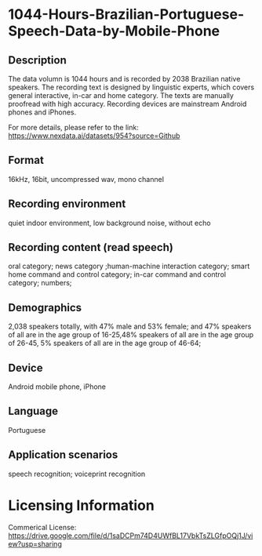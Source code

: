 # 1044-Hours-Brazilian-Portuguese-Speech-Data-by-Mobile-Phone


## Description
The data volumn is 1044 hours and is recorded by 2038 Brazilian native speakers. The recording text is designed by linguistic experts, which covers general interactive, in-car and home category. The texts are manually proofread with high accuracy. Recording devices are mainstream Android phones and iPhones.

For more details, please refer to the link: https://www.nexdata.ai/datasets/954?source=Github


## Format
16kHz, 16bit, uncompressed wav, mono channel

## Recording environment
quiet indoor environment, low background noise, without echo

## Recording content (read speech)
oral category; news category ;human-machine interaction category; smart home command and control category; in-car command and control category; numbers;

## Demographics
2,038 speakers totally, with 47% male and 53% female; and 47% speakers of all are in the age group of 16-25,48% speakers of all are in the age group of 26-45, 5% speakers of all are in the age group of 46-64;

## Device
Android mobile phone, iPhone

## Language
Portuguese

## Application scenarios
speech recognition; voiceprint recognition

# Licensing Information
Commerical License: https://drive.google.com/file/d/1saDCPm74D4UWfBL17VbkTsZLGfpOQj1J/view?usp=sharing
